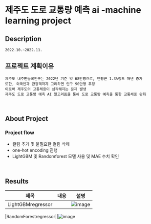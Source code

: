 # 제주도 도로 교통량 예측 ai -machine learning project 
  
  ## Description
  
    2022.10.~2022.11.
  
  ## 프로젝트 계획이유
  
    제주도 내주민등록인구는 2022년 기준 약 68만명으로, 연평균 1.3%정도 매년 증가 
    또한, 외국인과 관광객까지 고려하면 인구 90만명 추정
    이로써 제주도의 교통체증이 심각해지는 문제 발생
    제주도 도로 교통량 예측 AI 알고리즘을 통해 도로 교통량 예측을 통한 교통체증 완화
    
<br>



  ## About Project
  

  ### Project flow


* 컬럼 추가 및 불필요한 컬럼 삭제
* one-hot encoding 진행
* LightGBM 및 Randomforest 모델 사용 및 MAE 수치 확인

<br>


## Results


|제목|내용|설명|
|------|---|---|
|LightGBMregressor||![image](https://user-images.githubusercontent.com/108558240/201236061-9826e625-5f7e-41f5-bf9d-d3fd54d1f751.png)

|RandomForestregressor||![image](https://user-images.githubusercontent.com/108558240/201236085-1cabe93b-4f99-473e-86b2-4594d9481860.png)





